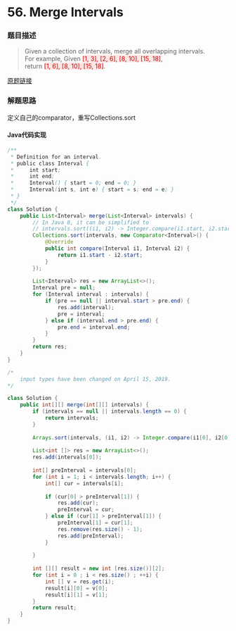 # 56. Merge Intervals
### 题目描述

>Given a collection of intervals, merge all overlapping intervals.
<br>For example,
Given <span style="background-color:#ffe6e6"><font color=#cc0000 >[1, 3], [2, 6], [8, 10], [15, 18]</font></span>,
<br>return <span style="background-color:#ffe6e6"><font color=#cc0000 >[1, 6], [8, 10], [15, 18]</font></span>.

[原题链接](https://leetcode.com/problems/merge-intervals/description/)

### 解题思路
定义自己的comparator，重写Collections.sort

#### Java代码实现

```java
/**
 * Definition for an interval.
 * public class Interval {
 *     int start;
 *     int end;
 *     Interval() { start = 0; end = 0; }
 *     Interval(int s, int e) { start = s; end = e; }
 * }
 */
class Solution {
    public List<Interval> merge(List<Interval> intervals) {
        // In Java 8, it can be simplified to
        // intervals.sort((i1, i2) -> Integer.compare(i1.start, i2.start));
        Collections.sort(intervals, new Comparator<Interval>() {
            @Override
            public int compare(Interval i1, Interval i2) {
                return i1.start - i2.start;
            }
        });
        
        List<Interval> res = new ArrayList<>();
        Interval pre = null;
        for (Interval interval : intervals) {
            if (pre == null || interval.start > pre.end) {
                res.add(interval);
                pre = interval;
            } else if (interval.end > pre.end) {
                pre.end = interval.end;
            }
        }
        return res;
    }
}

/*
    input types have been changed on April 15, 2019.
*/

class Solution {
    public int[][] merge(int[][] intervals) {
        if (intervals == null || intervals.length == 0) {
            return intervals;
        }
        
        Arrays.sort(intervals, (i1, i2) -> Integer.compare(i1[0], i2[0]));
        
        List<int []> res = new ArrayList<>();
        res.add(intervals[0]);
        
        int[] preInterval = intervals[0];
        for (int i = 1; i < intervals.length; i++) {
            int[] cur = intervals[i];
            
            if (cur[0] > preInterval[1]) {
                res.add(cur);
                preInterval = cur;
            } else if (cur[1] > preInterval[1]) {
                preInterval[1] = cur[1];
                res.remove(res.size() - 1);
                res.add(preInterval);
            }
            
        }
        
        int [][] result = new int [res.size()][2];
        for (int i = 0 ; i < res.size() ; ++i) {
            int [] v = res.get(i);
            result[i][0] = v[0];
            result[i][1] = v[1];
        }
        return result;
    }
}
```





